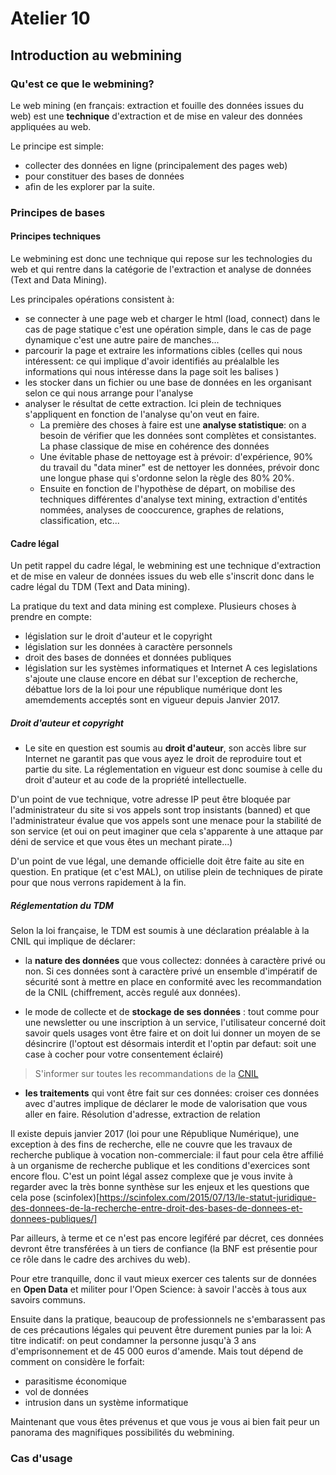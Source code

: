 # Atelier 10

## Introduction au webmining

### Qu'est ce que le webmining?

Le web mining (en français: extraction et fouille des données issues du web) est une **technique** d'extraction et de mise en valeur des données appliquées au web.

Le principe est simple:
* collecter des données en ligne (principalement des pages web)
* pour constituer des bases de données
* afin de les explorer par la suite.

### Principes de bases

#### Principes techniques

Le webmining est donc une technique qui repose sur les technologies du web et qui rentre dans la catégorie de l'extraction et analyse de données (Text and Data Mining).

Les principales opérations consistent à:
-   se connecter à une page web et charger le html (load, connect) dans le cas de page statique c'est une opération  simple, dans le cas de page dynamique c'est une autre paire de manches...
-   parcourir la page et extraire les informations cibles   (celles qui nous intéressent: ce qui implique d'avoir identifiés au préalalble les informations qui nous intéresse dans la page soit les balises )
- les stocker dans un fichier ou une base de données en les organisant selon ce qui nous arrange pour l'analyse
- analyser le résultat de cette extraction. Ici plein de techniques s'appliquent en fonction de l'analyse qu'on veut en faire.
  - La première des choses à faire est une **analyse statistique**: on a besoin de vérifier que les données sont complètes et consistantes. La phase classique de mise en cohérence des données
  - Une évitable phase de nettoyage est à prévoir: d'expérience, 90% du travail du "data miner" est de nettoyer les données, prévoir donc une longue phase qui s'ordonne selon la règle des 80% 20%.
  - Ensuite en fonction de l'hypothèse de départ, on mobilise des techniques différentes d'analyse text mining, extraction d'entités nommées, analyses de cooccurence, graphes de relations, classification, etc...

#### Cadre légal

Un petit rappel du cadre légal, le webmining est une technique d'extraction et de mise en valeur de données issues du web elle s'inscrit donc dans le cadre légal du TDM (Text and Data mining).

La pratique du text and data mining est complexe. Plusieurs choses à prendre en compte:
- législation sur le droit d'auteur et le copyright
- législation sur les données à caractère personnels
- droit des bases de données et données publiques
- législation sur les systèmes informatiques et Internet
A ces legislations s'ajoute une clause encore en débat sur l'exception de recherche, débattue lors de la loi pour une république numérique dont les amemdements acceptés sont en vigueur depuis Janvier 2017.

##### Droit d'auteur et copyright
- Le site en question est soumis au **droit d'auteur**, son accès libre sur Internet ne garantit pas que vous ayez le droit de reproduire tout et partie du site.
La réglementation en vigueur est donc soumise à celle du droit d'auteur et au code de la propriété intellectuelle.

D'un point de vue technique, votre adresse IP peut être bloquée par l'administrateur du site si vos appels sont trop insistants (banned) et que l'administrateur évalue que vos appels sont une menace pour la stabilité de son service (et oui on peut imaginer que cela s'apparente à une attaque par déni de service et que vous êtes un mechant pirate...)

D'un point de vue légal, une demande officielle doit être faite au site en question. En pratique (et c'est MAL), on utilise plein de techniques de pirate pour que nous verrons rapidement à la fin.

##### Réglementation du TDM

Selon la loi française, le TDM est soumis à une déclaration préalable à la CNIL qui implique de déclarer:

- la **nature des données** que vous collectez: données à caractère privé ou non. Si ces données sont à caractère privé un ensemble d'impératif de sécurité sont à mettre en place en conformité avec les recommandation de la CNIL (chiffrement, accès regulé aux données).

- le mode de collecte et de **stockage de ses données** :
tout comme pour une newsletter ou une inscription à un service, l'utilisateur concerné doit savoir quels usages vont être faire et on doit lui donner un moyen de se désincrire (l'optout est désormais interdit et l'optin par defaut: soit une case à cocher pour votre consentement éclairé)

 > S'informer sur toutes les recommandations de la [CNIL](https://www.cnil.fr/fr/comprendre-vos-obligations)

- **les traitements** qui vont être fait sur ces données:
croiser ces données avec d'autres implique de déclarer le mode de valorisation que vous aller en faire. Résolution d'adresse, extraction de relation

Il existe depuis janvier 2017 (loi pour une République Numérique), une exception à des fins de recherche, elle ne couvre que les travaux de recherche publique à vocation non-commerciale: il faut pour cela être affilié à un organisme de recherche publique et les conditions d'exercices sont encore flou.
C'est un point légal assez complexe que je vous invite à regarder avec la très bonne synthèse sur les enjeux et les questions que cela pose (scinfolex)[https://scinfolex.com/2015/07/13/le-statut-juridique-des-donnees-de-la-recherche-entre-droit-des-bases-de-donnees-et-donnees-publiques/]


Par ailleurs, à terme et ce n'est pas encore legiféré par décret, ces données devront être transférées à un tiers de confiance (la BNF est présentie pour ce rôle dans le cadre des archives du web).

Pour etre tranquille, donc il vaut mieux exercer ces talents sur de données en **Open Data** et militer pour l'Open Science: à savoir l'accès à tous aux savoirs communs.

Ensuite dans la pratique, beaucoup de professionnels ne s'embarassent pas de ces précautions légales qui peuvent être durement punies par la loi:
A titre indicatif: on peut condamner la personne jusqu'à 3 ans d'emprisonnement et de 45 000 euros d'amende.
Mais tout dépend de comment on considère le forfait:
- parasitisme économique
- vol de données
- intrusion dans un système informatique

Maintenant que vous êtes prévenus et que vous je vous ai bien fait peur un panorama des magnifiques possibilités du webmining.

### Cas d'usage
